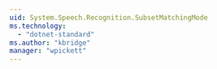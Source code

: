 ```yaml
---
uid: System.Speech.Recognition.SubsetMatchingMode
ms.technology: 
  - "dotnet-standard"
ms.author: "kbridge"
manager: "wpickett"
---
```

